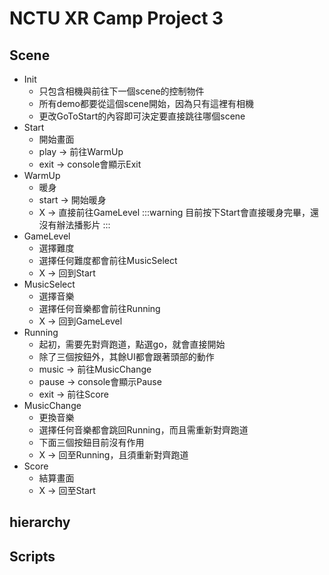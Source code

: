 # NCTU XR Camp Project 3
## Scene
- Init
    - 只包含相機與前往下一個scene的控制物件
    - 所有demo都要從這個scene開始，因為只有這裡有相機
    - 更改GoToStart的內容即可決定要直接跳往哪個scene
- Start
    - 開始畫面
    - play -> 前往WarmUp
    - exit -> console會顯示Exit
- WarmUp
    - 暖身
    - start -> 開始暖身
    - X -> 直接前往GameLevel
:::warning
目前按下Start會直接暖身完畢，還沒有辦法播影片
:::
- GameLevel
    - 選擇難度
    - 選擇任何難度都會前往MusicSelect
    - X -> 回到Start
- MusicSelect
    - 選擇音樂
    - 選擇任何音樂都會前往Running
    - X -> 回到GameLevel
- Running
    - 起初，需要先對齊跑道，點選go，就會直接開始
    - 除了三個按鈕外，其餘UI都會跟著頭部的動作
    - music -> 前往MusicChange
    - pause -> console會顯示Pause
    - exit -> 前往Score
- MusicChange
    - 更換音樂
    - 選擇任何音樂都會跳回Running，而且需重新對齊跑道
    - 下面三個按鈕目前沒有作用
    - X -> 回至Running，且須重新對齊跑道
- Score
    - 結算畫面
    - X -> 回至Start
## hierarchy
## Scripts
